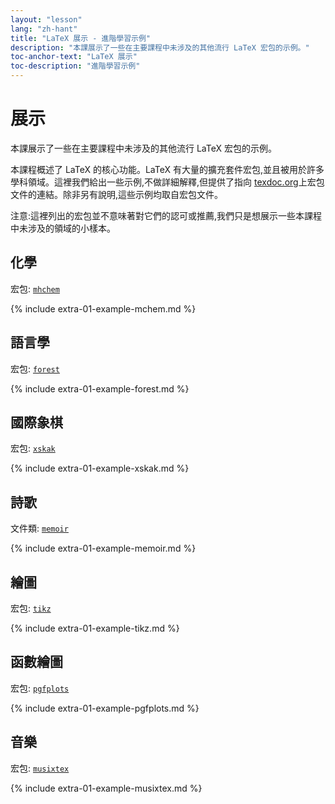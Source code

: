 ```yaml
---
layout: "lesson"
lang: "zh-hant"
title: "LaTeX 展示 - 進階學習示例"
description: "本課展示了一些在主要課程中未涉及的其他流行 LaTeX 宏包的示例。"
toc-anchor-text: "LaTeX 展示"
toc-description: "進階學習示例"
---
```


# 展示

<span
  class="summary">本課展示了一些在主要課程中未涉及的其他流行 LaTeX 宏包的示例。</span>

本課程概述了 LaTeX 的核心功能。LaTeX 有大量的擴充套件宏包,並且被用於許多學科領域。這裡我們給出一些示例,不做詳細解釋,但提供了指向 [texdoc.org](https://texdoc.org)上宏包文件的連結。除非另有說明,這些示例均取自宏包文件。

<p
  class="hint">注意:這裡列出的宏包並不意味著對它們的認可或推薦,我們只是想展示一些本課程中未涉及的領域的小樣本。</p>

## 化學

宏包: [`mhchem`](https://texdoc.org/pkg/mhchem)

{% include extra-01-example-mchem.md %}

## 語言學

宏包: [`forest`](https://texdoc.org/pkg/forest)

{% include extra-01-example-forest.md %}

## 國際象棋

宏包: [`xskak`](https://texdoc.org/pkg/xskak)

{% include extra-01-example-xskak.md %}

## 詩歌

文件類: [`memoir`](https://texdoc.org/pkg/memoir)

{% include extra-01-example-memoir.md %}

## 繪圖

宏包: [`tikz`](https://texdoc.org/pkg/tikz)

{% include extra-01-example-tikz.md %}

## 函數繪圖

宏包: [`pgfplots`](https://texdoc.org/pkg/pgfplots)

{% include extra-01-example-pgfplots.md %}

## 音樂

宏包: [`musixtex`](https://texdoc.org/pkg/musixtex)

{% include extra-01-example-musixtex.md %}
